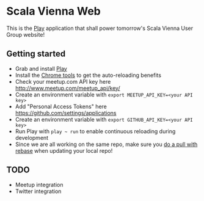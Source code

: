# Scala Vienna Web

This is the [Play](http://www.playframework.com) application that shall power tomorrow's Scala Vienna User Group website!

## Getting started

- Grab and install [Play](http://www.playframework.com)
- Install the [Chrome tools](https://chrome.google.com/webstore/detail/play-framework-tools/dchhggpgbommpcjpogaploblnpldbmen) to get the auto-reloading benefits
- Check your meetup.com API key here http://www.meetup.com/meetup_api/key/
- Create an environment variable with `export MEETUP_API_KEY=<your API key>`
- Add "Personal Access Tokens" here https://github.com/settings/applications
- Create an environment variable with `export GITHUB_API_KEY=<your API key>`
- Run Play with `play ~ run` to enable continuous reloading during development
- Since we are all working on the same repo, make sure you [do a pull with rebase](http://gitready.com/advanced/2009/02/11/pull-with-rebase.html)  when updating your local repo!

## TODO

- Meetup integration
- Twitter integration

